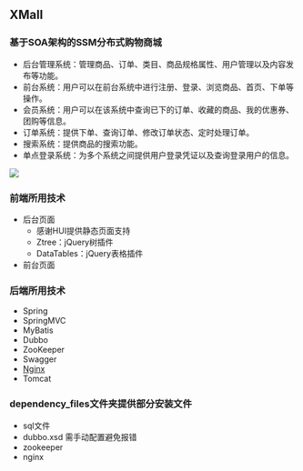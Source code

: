 ## XMall
### 基于SOA架构的SSM分布式购物商城
- 后台管理系统：管理商品、订单、类目、商品规格属性、用户管理以及内容发布等功能。
- 前台系统：用户可以在前台系统中进行注册、登录、浏览商品、首页、下单等操作。
- 会员系统：用户可以在该系统中查询已下的订单、收藏的商品、我的优惠券、团购等信息。
- 订单系统：提供下单、查询订单、修改订单状态、定时处理订单。
- 搜索系统：提供商品的搜索功能。
- 单点登录系统：为多个系统之间提供用户登录凭证以及查询登录用户的信息。

![](http://otabkoy17.bkt.clouddn.com/%E5%BE%AE%E4%BF%A1%E6%88%AA%E5%9B%BE_20170802225212.png)

### 前端所用技术

- 后台页面
    - 感谢HUI提供静态页面支持
    - Ztree：jQuery树插件
    - DataTables：jQuery表格插件
- 前台页面

### 后端所用技术

- Spring
- SpringMVC
- MyBatis
- Dubbo
- ZooKeeper
- Swagger
- [Nginx](https://github.com/Exrick/xmall/blob/master/study/Nginx.md)
- Tomcat

### dependency_files文件夹提供部分安装文件
- sql文件
- dubbo.xsd 需手动配置避免报错
- zookeeper 
- nginx


